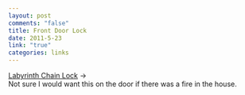 ```yaml
--- 
layout: post
comments: "false"
title: Front Door Lock
date: 2011-5-23
link: "true"
categories: links
---
```

<a title="Labyrinth Chain Lock" href="http://searedscallops.tumblr.com/post/5757675564/make-your-front-door-a-little-more-awesome">Labyrinth Chain Lock</a> →<br /> Not sure I would want this on the door if there was a fire in the house.
